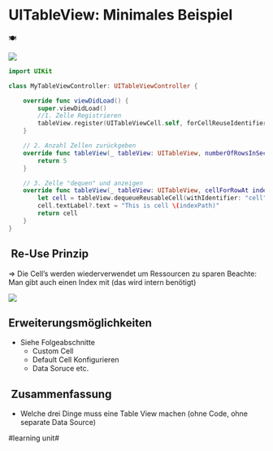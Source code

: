 # UITableView: Minimales Beispiel
🍽️

![][image-1]

```swift
import UIKit

class MyTableViewController: UITableViewController {

    override func viewDidLoad() {
        super.viewDidLoad()
		//1. Zelle Registrieren
        tableView.register(UITableViewCell.self, forCellReuseIdentifier: "cell")
    }

    // 2. Anzahl Zellen zurückgeben
    override func tableView(_ tableView: UITableView, numberOfRowsInSection section: Int) -> Int {
        return 5
    }

	// 3. Zelle "dequen" und anzeigen
    override func tableView(_ tableView: UITableView, cellForRowAt indexPath: IndexPath) -> UITableViewCell {
        let cell = tableView.dequeueReusableCell(withIdentifier: "cell", for: indexPath)
        cell.textLabel?.text = "This is cell \(indexPath)"
        return cell
    }
}
```


##  Re-Use Prinzip

=\> Die Cell’s werden wiederverwendet um Ressourcen zu sparen
Beachte: Man gibt auch einen Index mit (das wird intern benötigt)

![][image-2]

## Erweiterungsmöglichkeiten
- Siehe Folgeabschnitte
	- Custom Cell
	- Default Cell Konfigurieren
	- Data Soruce etc.

##  Zusammenfassung
- Welche drei Dinge muss eine Table View machen (ohne Code, ohne separate Data Source)

[image-1]:	assets/Simulator%20Screenshot%20-%20iPhone%2015%20Pro%20-%202023-12-06%20at%2008.43.05.png
[image-2]:	assets/Bildschirmfoto%202021-09-03%20um%2014.47.45.png

#learning unit#